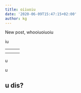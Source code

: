 ```yaml
---
title: oiiuoiu
date: '2020-06-09T15:47:15+02:00'
author: kg
---
```

New post, whooiuoiuoiu

iu

|  |  |  |
| --- | --- | --- |
|  |  |  |
|  |  |  |

u

u

## u dis?